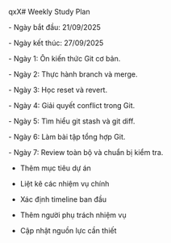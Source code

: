 qxX\# Weekly Study Plan



\- Ngày bắt đầu: 21/09/2025

\- Ngày kết thúc: 27/09/2025



\- Ngày 1: Ôn kiến thức Git cơ bản.

\- Ngày 2: Thực hành branch và merge.

\- Ngày 3: Học reset và revert.

\- Ngày 4: Giải quyết conflict trong Git.

\- Ngày 5: Tìm hiểu git stash và git diff.

\- Ngày 6: Làm bài tập tổng hợp Git.

\- Ngày 7: Review toàn bộ và chuẩn bị kiểm tra.

- Thêm mục tiêu dự án
- Liệt kê các nhiệm vụ chính
- Xác định timeline ban đầu

- Thêm người phụ trách nhiệm vụ
- Cập nhật nguồn lực cần thiết


